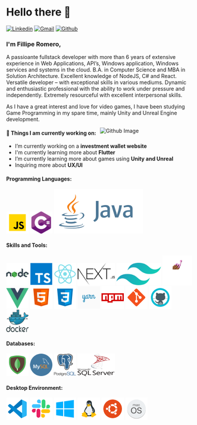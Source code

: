 # Hello there 👋
[![Linkedin](https://img.shields.io/badge/-LinkedIn-blue?style=flat&logo=Linkedin&logoColor=white)](https://www.linkedin.com/in/filliperomero/)
[![Gmail](https://img.shields.io/badge/-Gmail-c14438?style=flat&logo=Gmail&logoColor=white)](mailto:fillipe.romero@gmail.com)
[![Github](https://img.shields.io/badge/-Github-000?style=flat&logo=Github&logoColor=white)](https://github.com/filliperomero)

### I'm Fillipe Romero,
A passioante fullstack developer with more than 6 years of extensive experience in Web Applications, API’s, Windows application, Windows services and systems in the cloud. B.A. in Computer Science and MBA in Solution Architecture. Excellent knowledge of NodeJS, C# and React. Versatile developer – with exceptional skills in various mediums. Dynamic and enthusiastic professional with the ability to work under pressure and independently. Extremely resourceful with excellent interpersonal skills.

As I have a great interest and love for video games, I have been studying Game Programming in my spare time, mainly Unity and Unreal Engine development.

<img width="50%" align="right" alt="Github Image" src="https://raw.githubusercontent.com/onimur/.github/master/.resources/git-header.svg" />

#### 🌱 Things I am currently working on:
- I’m currently working on a **investment wallet website**
- I'm currently learning more about **Flutter**
- I’m currently learning more about games using **Unity and Unreal**
- Inquiring more about **UX/UI**

<h4>Programming Languages:</h4>
<p align="left">
 <img style="margin: auto;" src="https://raw.githubusercontent.com/filliperomero/filliperomero/master/icons/js.png" alt=javascript width="60" height="60"/>
 <img style="margin: auto;" src="https://raw.githubusercontent.com/filliperomero/filliperomero/master/icons/csharp.svg" alt=csharp width="60" height="60"/>
 <img style="margin: auto;" src="https://raw.githubusercontent.com/filliperomero/filliperomero/master/icons/java.svg" alt=java />
</p>

<h4>Skills and Tools:</h4>
<p align="left">
	<img style="margin: auto;" src="https://raw.githubusercontent.com/filliperomero/filliperomero/master/icons/node.png" alt=node width="60" height="60"/>
  <img style="margin: auto;" src="https://raw.githubusercontent.com/filliperomero/filliperomero/master/icons/ts.png" alt=ts width="60" height="60"/>
  <img style="margin: auto;" src="https://raw.githubusercontent.com/filliperomero/filliperomero/master/icons/react.png" alt=react width="60" height="60"/>
  <img style="margin: auto;" src="https://raw.githubusercontent.com/filliperomero/filliperomero/master/icons/nextjs.svg" alt=nextjs width="100" height="60"/>
  <img style="margin: auto;" src="https://raw.githubusercontent.com/filliperomero/filliperomero/master/icons/tailwindcss.svg" alt=tailwindcss width="120" height="60"/>
  <img style="margin: auto;" src="https://raw.githubusercontent.com/filliperomero/filliperomero/master/icons/styledcomponents.png" alt=styledcomponents width="80" height="80"/>
  <img style="margin: auto;" src="https://raw.githubusercontent.com/filliperomero/filliperomero/master/icons/vue.svg" alt=vue width="60" height="55"/>
  <img style="margin: auto;" src="https://raw.githubusercontent.com/filliperomero/filliperomero/master/icons/html5.png" alt=html5 width="60" height="60"/>
  <img style="margin: auto;" src="https://raw.githubusercontent.com/filliperomero/filliperomero/master/icons/css3.png" alt=css3 width="60" height="60"/>
  <img style="margin: auto;" src="https://raw.githubusercontent.com/filliperomero/filliperomero/master/icons/yarn.png" alt=yarn width="60" height="60"/>
  <img style="margin: auto;" src="https://raw.githubusercontent.com/filliperomero/filliperomero/master/icons/npm.png" alt=npm width="60" height="60"/>
  <img style="margin: auto;" src="https://raw.githubusercontent.com/filliperomero/filliperomero/master/icons/git.png" alt=git width="60" height="60"/>
  <img style="margin: auto;" src="https://raw.githubusercontent.com/filliperomero/filliperomero/master/icons/github.png" alt=github width="60" height="60"/>
  <img style="margin: auto;" src="https://raw.githubusercontent.com/filliperomero/filliperomero/master/icons/docker.svg" alt=github width="60" height="60"/>
</p>

<h4>Databases:</h4>
<p align="left">
	<img style="margin: auto;" src="https://raw.githubusercontent.com/filliperomero/filliperomero/master/icons/mongo.png" alt=mongodb width="60" height="60"/>
  <img style="margin: auto;" src="https://raw.githubusercontent.com/filliperomero/filliperomero/master/icons/mysql.png" alt=mysql width="60" height="60"/>
  <img style="margin: auto;" src="https://raw.githubusercontent.com/filliperomero/filliperomero/master/icons/psql.png" alt=psql width="60" height="60"/>
  <img style="margin: auto;" src="https://raw.githubusercontent.com/filliperomero/filliperomero/master/icons/sql.svg" alt=sql width="100" height="60"/>
</p>

<h4>Desktop Environment:</h4>
<p align="left">
	<img style="margin: auto;" src="https://raw.githubusercontent.com/filliperomero/filliperomero/master/icons/vsc.png" alt=vscode width="60" height="60"/>
  <img style="margin: auto;" src="https://raw.githubusercontent.com/filliperomero/filliperomero/master/icons/slack.png" alt=slack width="60" height="60"/>
  <img style="margin: auto;" src="https://raw.githubusercontent.com/filliperomero/filliperomero/master/icons/win10.png" alt=windows10 width="60" height="60"/>
  <img style="margin: auto;" src="https://raw.githubusercontent.com/filliperomero/filliperomero/master/icons/linux.png" alt=linux width="60" height="60"/>
  <img style="margin: auto;" src="https://raw.githubusercontent.com/filliperomero/filliperomero/master/icons/ubuntu.png" alt=ubuntu width="60" height="60"/>
  <img style="margin: auto;" src="https://raw.githubusercontent.com/filliperomero/filliperomero/master/icons/macos.png" alt=macos width="60" height="60"/>
</p>
